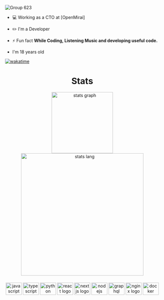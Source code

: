 ![Group 623](https://user-images.githubusercontent.com/48949523/236689032-d8d9c831-aa72-4b92-be23-53be6bca3761.png)

- 💻 Working as a CTO at [OpenMirai]

- ✏️ I'm a Developer

- ⚡ Fun fact **While Coding, Listening Music and developing useful code.**

- I'm 18 years old

 [![wakatime](https://wakatime.com/badge/user/9795a95e-732c-4101-92ab-b09573aadc5f.svg)](https://wakatime.com/@9795a95e-732c-4101-92ab-b09573aadc5f)

###

<div align="center">
  <h1>Stats</h1>
    <img src="https://github-readme-stats.vercel.app/api?hide_title=false&hide_rank=false&show_icons=true&include_all_commits=true&count_private=true&theme=dark&locale=en&hide_border=false&username=BlackBird-Coding" height="200" alt="stats graph"  />
</div>

<div align="center">
<img src="https://github-readme-stats.vercel.app/api/wakatime?username=Bla_ckB&theme=dark&layout=compact&langs_count=18" height="400" alt="stats lang"  />
</div>

###

<div align="center">
  <img src="https://cdn.jsdelivr.net/gh/devicons/devicon/icons/javascript/javascript-original.svg" height="40" width="52" alt="javascript logo"  />
  <img src="https://cdn.jsdelivr.net/gh/devicons/devicon/icons/typescript/typescript-original.svg" height="40" width="52" alt="typescript logo"  />
  <img src="https://cdn.jsdelivr.net/gh/devicons/devicon/icons/python/python-original.svg" height="40" width="52" alt="python logo"  />
  <img src="https://cdn.jsdelivr.net/gh/devicons/devicon/icons/react/react-original.svg" height="40" width="52" alt="react logo"  />
  <img src="https://cdn.jsdelivr.net/gh/devicons/devicon/icons/nextjs/nextjs-original.svg" height="40" width="52" alt="nextjs logo"  />
  <img src="https://cdn.jsdelivr.net/gh/devicons/devicon/icons/nodejs/nodejs-original.svg" height="40" width="52" alt="nodejs logo"  />
  <img src="https://cdn.jsdelivr.net/gh/devicons/devicon/icons/graphql/graphql-plain.svg" height="40" width="52" alt="graphql logo"  />
  <img src="https://cdn.jsdelivr.net/gh/devicons/devicon/icons/nginx/nginx-original.svg" height="40" width="52" alt="nginx logo"  />
  <img src="https://cdn.jsdelivr.net/gh/devicons/devicon/icons/docker/docker-original.svg" height="40" width="52" alt="docker logo"  />
</div>

###
   
